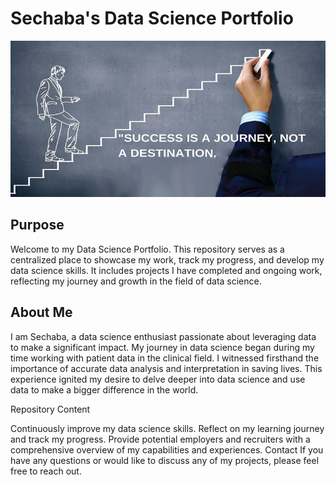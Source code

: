 # Sechaba's Data Science Portfolio

<img src="Images/ShowImage (1).jfif" width ="1000" height ="250" img>

## Purpose
Welcome to my Data Science Portfolio. This repository serves as a centralized place to showcase my work, track my progress, and develop my data science skills. It includes projects I have completed and ongoing work, reflecting my journey and growth in the field of data science.

## About Me
I am Sechaba, a data science enthusiast passionate about leveraging data to make a significant impact. My journey in data science began during my time working with patient data in the clinical field. I witnessed firsthand the importance of accurate data analysis and interpretation in saving lives. This experience ignited my desire to delve deeper into data science and use data to make a bigger difference in the world.

Repository Content

Continuously improve my data science skills.
Reflect on my learning journey and track my progress.
Provide potential employers and recruiters with a comprehensive overview of my capabilities and experiences.
Contact
If you have any questions or would like to discuss any of my projects, please feel free to reach out.
